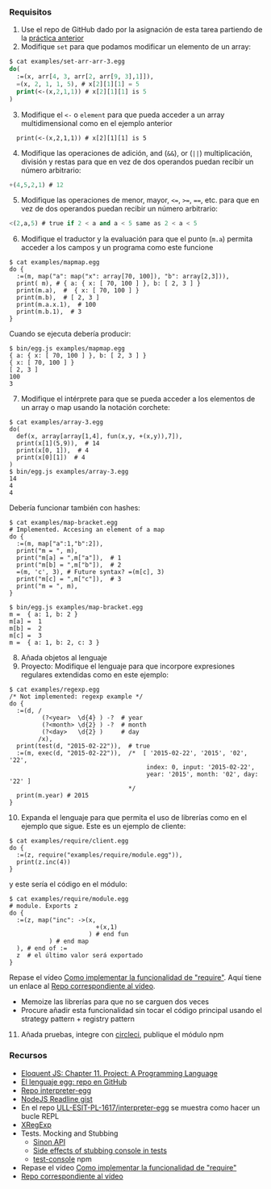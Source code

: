 
### Requisitos

1. Use el repo de GitHub dado por la asignación de esta tarea partiendo de la [práctica anterior](https://crguezl.github.io/ull-esit-1617/_book/practicas/practica-egg-2.html)
2. Modifique `set` para que podamos modificar un elemento de un array:
  ```lisp
  $ cat examples/set-arr-arr-3.egg 
  do(
    :=(x, arr[4, 3, arr[2, arr[9, 3],1]]),
    =(x, 2, 1, 1, 5), # x[2][1][1] = 5
    print(<-(x,2,1,1)) # x[2][1][1] is 5
  )
  ```
3. Modifique el `<-` o `element` para que pueda acceder a un array multidimensional como en el ejemplo anterior
  ```
    print(<-(x,2,1,1)) # x[2][1][1] is 5
  ```
4. Modifique las operaciones de adición, and (`&&`), or (`||`) multiplicación, división y restas para que en vez de dos operandos puedan recibir un número  arbitrario:
  ```lisp
  +(4,5,2,1) # 12
  ```
5.  Modifique las operaciones de menor, mayor, `<=`, `>=`, `==`, etc. para que en vez de dos operandos puedan recibir un número  arbitrario:
  ```lisp
  <(2,a,5) # true if 2 < a and a < 5 same as 2 < a < 5
  ```
6. Modifique el traductor y la evaluación para que el punto (`m.a`) permita acceder a los campos y un programa como este funcione
  ```
  $ cat examples/mapmap.egg 
  do {
    :=(m, map("a": map("x": array[70, 100]), "b": array[2,3])),
    print( m), # { a: { x: [ 70, 100 ] }, b: [ 2, 3 ] }
    print(m.a),  #  { x: [ 70, 100 ] }
    print(m.b),  # [ 2, 3 ]
    print(m.a.x.1),  # 100
    print(m.b.1),  # 3
  }
  ```
  Cuando se ejecuta debería producir:
  ```
  $ bin/egg.js examples/mapmap.egg 
  { a: { x: [ 70, 100 ] }, b: [ 2, 3 ] }
  { x: [ 70, 100 ] }
  [ 2, 3 ]
  100
  3
  ```
7. Modifique el intérprete para que se pueda acceder a los elementos de un array o map usando la notación corchete: 
  ```
  $ cat examples/array-3.egg 
  do(
    def(x, array[array[1,4], fun(x,y, +(x,y)),7]),
    print(x[1](5,9)),  # 14
    print(x[0, 1]),  # 4
    print(x[0][1])  # 4
  )
  $ bin/egg.js examples/array-3.egg 
  14
  4
  4
  ```
  Debería funcionar también con hashes:
  ```
  $ cat examples/map-bracket.egg 
  # Implemented. Accesing an element of a map
  do {
    :=(m, map["a":1,"b":2]),
    print("m = ", m),
    print("m[a] = ",m["a"]),  # 1
    print("m[b] = ",m["b"]),  # 2
    =(m, 'c', 3), # Future syntax? =(m[c], 3)
    print("m[c] = ",m["c"]),  # 3
    print("m = ", m),
  }

  $ bin/egg.js examples/map-bracket.egg 
  m =  { a: 1, b: 2 }
  m[a] =  1
  m[b] =  2
  m[c] =  3
  m =  { a: 1, b: 2, c: 3 }
  ```
8. Añada objetos al lenguaje
9. Proyecto: Modifique el lenguaje para que incorpore expresiones regulares extendidas como en este ejemplo:
  ```
  $ cat examples/regexp.egg
  /* Not implemented: regexp example */
  do {
    :=(d, /
           (?<year>  \d{4} ) -?  # year 
           (?<month> \d{2} ) -?  # month 
           (?<day>   \d{2} )     # day
          /x),
    print(test(d, "2015-02-22")),  # true
    :=(m, exec(d, "2015-02-22")),  /*  [ '2015-02-22', '2015', '02', '22', 
                                        index: 0, input: '2015-02-22', 
                                        year: '2015', month: '02', day: '22' ] 
                                   */
    print(m.year) # 2015
  }
  ```
10. Expanda el lenguaje para que permita el uso de librerías como en el ejemplo que sigue. Este es un ejemplo de cliente:
  ```
  $ cat examples/require/client.egg 
  do {
    :=(z, require("examples/require/module.egg")),
    print(z.inc(4))
  }

  ```
  y este sería el código en el módulo:
  ```
  $ cat examples/require/module.egg 
  # module. Exports z
  do {
    :=(z, map("inc": ->(x, 
                          +(x,1)
                        ) # end fun
             ) # end map
    ), # end of :=
    z  # el último valor será exportado
  }
  ```
  Repase el vídeo [Como implementar la funcionalidad de "require"](https://www.youtube.com/watch?v=qffmnSCRR3c&feature=youtu.be).
  Aquí tiene un enlace al [Repo correspondiente al vídeo](https://github.com/ULL-ESIT-MII-CA-1718/ejs-chapter10-modules/tree/master/require).
  * Memoize las librerías para que no se carguen dos veces
  * Procure añadir esta funcionalidad sin tocar el código principal usando el strategy pattern + registry pattern

11. Añada pruebas, integre con [circleci](https://circleci.com/), publique el módulo npm

### Recursos

* [Eloquent JS: Chapter 11. Project: A Programming Language](http://eloquentjavascript.net/11_language.html)
* [El lenguaje egg: repo en GitHub](https://github.com/ULL-ESIT-PL-1617/egg)
* [Repo interpreter-egg](https://github.com/ULL-ESIT-PL-1617/interpreter-egg)
* [NodeJS Readline gist](https://gist.github.com/crguezl/430642e29a2b9293317320d0d1759387)
* En el repo [ULL-ESIT-PL-1617/interpreter-egg](https://github.com/ULL-ESIT-PL-1617/interpreter-egg) se muestra como hacer un bucle REPL
* [XRegExp](http://xregexp.com/)
* Tests. Mocking and Stubbing
    * [Sinon API](http://sinonjs.org/releases/v1.17.7/)
    * [Side effects of stubbing console in tests](https://gyandeeps.com/console-stubbing/)
    * [test-console](https://github.com/jamesshore/test-console) npm
* Repase el vídeo [Como implementar la funcionalidad de "require"](https://www.youtube.com/watch?v=qffmnSCRR3c&feature=youtu.be)
* [Repo correspondiente al vídeo](https://github.com/ULL-ESIT-MII-CA-1718/ejs-chapter10-modules/tree/master/require)

